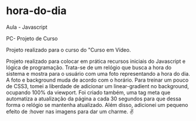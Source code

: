 # hora-do-dia

Aula - Javascript

PC- Projeto de Curso

Projeto realizado para o curso do "Curso em Vídeo.

Projeto realizado para colocar em prática recursos iniciais do Javascript e lógica de programação. Trata-se de um relógio que busca a hora do sistema e mostra para o usuário com uma foto representando a hora do dia. A foto e background muda de acordo com o horário. Para treinar um pouco de CSS3, tomei a liberdade de adicionar um linear-gradient no background, ocupando 100% da viewport.  Foi criado também, uma tag meta que automatiza a atualização da página a cada 30 segundos para que dessa forma o relógio se mantenha atualizado. Além disso, adicionei um pequeno efeito de :hover nas imagens para dar um charme. ✌
